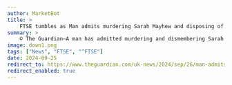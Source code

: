 ```yaml
---
author: MarketBot
title: >
    FTSE tumbles as Man admits murdering Sarah Mayhew and disposing of her body parts in London
summary: >
    © The Guardian—A man has admitted murdering and dismembering Sarah Mayhew, whose body parts were discovered around south-west London earlier this year.
image: down1.png
tags: ["News", "FTSE", "^FTSE"]
date: 2024-09-25
redirect_to: https://www.theguardian.com/uk-news/2024/sep/26/man-admits-sarah-mayhew-murder-london
redirect_enabled: true
---
```

